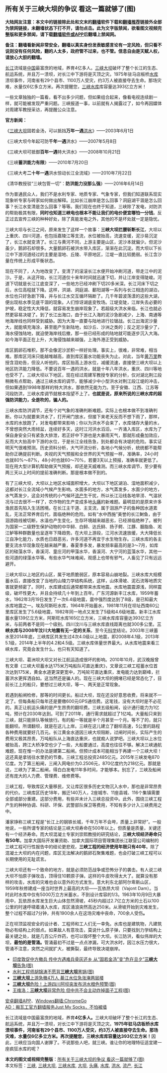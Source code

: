  <h2>所有关于三峡大坝的争议 看这一篇就够了(图)</h2> <p class="notice"><b>大陆网友注意：本文中的链接除此处和文末的<a href="https://github.com/bannedbook/fanqiang" >翻墙</a>软件下载和<a href="https://github.com/killgcd/justmysocks/blob/master/README.md">翻墙推荐</a>链接外全部为禁网链接，未翻墙状态下打不开，请勿点击。此为文字版禁闻，欲看图文视频完整版和更多禁闻，请下载<a href="https://github.com/bannedbook/fanqiang">翻墙软件或APP</a>后翻墙上禁闻网。</p><p>备注：翻墙看新闻非常安全，翻墙以真实身份发表敏感言论有一定风险，但只看不说则没有任何风险，翻的人太多，政府管不过来，也不管。信息自由是天赋人权，请放心大胆的翻墙。</b></p>  <div class="entry"> <p id="summary"><a href="https://www.bannedbook.org/bnews/tag/%E9%95%BF%E6%B1%9F/" class="st_tag internal_tag" rel="tag" title="标签 长江 下的日志">长江</a>流域是<span class='wp_keywordlink_affiliate'><a href="https://www.bannedbook.org/" title="中国" target="_blank">中国</a></span>最富庶的地域，养育4亿多人。<a href="https://www.bannedbook.org/bnews/tag/%e4%b8%89%e5%b3%a1/" class="st_tag internal_tag" rel="tag" title="标签 三峡 下的日志">三峡</a><a href="https://www.bannedbook.org/bnews/tag/%E5%A4%A7%E5%9D%9D/" class="st_tag internal_tag" rel="tag" title="标签 大坝 下的日志">大坝</a>破坏了整个长江的生态、航运系统，并且万一溃坝，对长江中下游将是灭顶之灾。1975年驻马店板桥<a href="https://www.bannedbook.org/bnews/tag/%e6%b0%b4%e5%ba%93/" class="st_tag internal_tag" rel="tag" title="标签 水库 下的日志">水库</a>溃坝事件，河南省有29个县市、1100万人受灾，约3万人被直接夺去生命。那场灾难，水量仅6亿多立方米。再次提醒您，<a href="https://www.bannedbook.org/bnews/tag/%E4%B8%89%E5%B3%A1%E6%B0%B4%E5%BA%93/" class="st_tag internal_tag" rel="tag" title="标签 三峡水库 下的日志">三峡水库</a>库容量达393亿立方米！</p> <p>一些文章独独的一篇看，看不出多少问题，但如果组合起来，像看电视连续剧一样，就可能被发现严重问题。三峡报道一事，以前就有人揭露过了，如今再因媒体对周建军教授采访，再提醒公众注意。</p> <p><strong>官方新闻：</strong></p> <p>《<a href="https://www.bannedbook.org/bnews/tag/%e4%b8%89%e5%b3%a1%e5%a4%a7%e5%9d%9d/" class="st_tag internal_tag" rel="tag" title="标签 三峡大坝 下的日志">三峡大坝</a>固若金汤，可以抵挡<strong>万年一遇</strong><a href="https://www.bannedbook.org/bnews/tag/%e6%b4%aa%e6%b0%b4/" class="st_tag internal_tag" rel="tag" title="标签 洪水 下的日志">洪水</a>》——2003年6月1日</p> <p>《三峡大坝今年起可防<strong>千年一遇</strong>洪水》——2007年5月8日</p>  <p>《三峡大坝可抵御<strong>百年一遇</strong>特大洪水》——2008年10月21日</p> <p>《三峡<strong>蓄洪能力有限</strong>》——2010年7月20日</p> <p>《三峡大考<strong>二十年一遇</strong>洪水惊动长江全流域》——2010年7月22日</p> <p>《清华教授驳“三峡包管一切”：<strong>防洪能力没那么强</strong>》——2016年6月14日</p> <p>作为普通民众人，我们不是水利专家、地质专家、气象专家，但我们知道联系现实现象听专家与砖家如何做出解释。比如长江崩岸是怎么回事？洞庭湖干涸是怎么回事？长江水变清是怎么回事？等等。我们现在也终于知道，三峡除了发电，对防洪的帮助极其有限，<strong>同时也知道三峡电也根本不能让我们的电价便宜哪怕一分钱</strong>。反正过去宣传三峡的种种好处，除了真能发电之外，其他的不是坏处就一定是隐忧。</p>  <p>三峡大坝与长江之间，原来发生了这样一个故事：<strong>三峡大坝拦腰斩断长江</strong>，大坝以上重庆、四川河道，也包括嘉陵江等支流，水位被抬高，流速变缓，泥沙易沉淀了，长江水就变清了。长江与黄河不同，上游主要是山区，泥沙本就偏少。但泥沙虽少，鹅卵石却很多。大量鹅卵石被洪水带入库区，渐渐在此沉淀。而大坝以下长江中下游河道经过的主要是湿地、丘陵、平原地区，江堤一直比较脆弱。长江含沙量在传统上形成平衡状态。</p> <p>现在不同了，人为地改变了。变清了的滚滚长江水便开始冲刷河道，带走江中的泥沙。于是，从这开始，长江河道仅十来年时间就迅速下切，并让江岸变得陡峻。河道下切就是长江江底变深了，一些地方已经冲刷下切20多米深。长江河床下切之后，水位高程就下降。这样，洪湖、洞庭湖、鄱阳湖等一系列与长江相连的湖泊，水位也只好急剧下降，并与长江水交互循环隔断了。几千年碧波荡漾的这些大湖，便出现枯水季见底干涸的现象。人们惊讶湖底变牧场。江堤变陡，江岸失去必要的护坡，稳定性大大降低，就容易发生崩岸现象了。若超级大洪水来临，长江也就必然更容易决堤了。到了长江出海口，由于长江入海的泥沙急剧减少，上海、南通等地海岸线也同样受到威胁。因为大海一直要与陆地进行拉锯战。长江出海泥沙量大，就能填充海涂，甚至能产生新陆地，如沙丘、沙洲之类的；反之泥沙量少了，海水侵蚀陆地，就迫使海岸线后撤，那一些已经形成的陆地就可能逐步沉入大海。如今海平面正在上升，大海侵蚀越来越强，上海外港正受到威胁。</p> <p>库区鹅卵石堆积，那不会像泥沙淤积一样好处理。事实上，很难，非常难，相当难。那库区河床只能越堆越高，直到库区蓄水功能丧失为止。对此，当年<span class='wp_keywordlink'><a href="https://www.bannedbook.org/forum2/topic1414.html" title="黄万里文集" target="_blank">黄万里</a></span>教授含泪劝告，但没人听他的。库区抬高上游水位，减缓流速，直接使三峡大坝以上地区防洪能力降低。不要说百年一遇的洪水，就是十年八年洪水，重庆、四川等地也受不了。三峡大坝以下地区，现在经过周建军教授专家的分析，仅对湖北荆江段稍微有点帮助，通过三峡水库的调节，能够减少中小型洪水对荆江段江堤的冲击，但如果遇到1998年那样的特大洪水，那依然无能为力。至于安徽、江西、江苏等河段防洪，三峡水库调节就根本指望不上了。<strong>也就是说，原来所说的三峡水库的超强防洪能力，全是吹的，骗人的。</strong></p> <p>三峡水库防洪调节，还有个对气象的准确判断难题。实际上也根本做不到准确判断。你以为就要来洪水了，打开闸门放水，但接下来老天反而不想下雨了，那样，水库的水放跑了，对发电都带来影响；你以为洪水不会来了，水库储存大量的水，不曾想突然大雨倾盆，连续好多天，这时江河洪水滔滔，一齐涌入库区，水库为了保自身安全只有紧急大排泄，若正好中下游也是大暴雨天气，那就形成叠加效应，反而大大抬高中下游的水位，于是长江全线告急，到处都会有决堤的危险。事实证明天气很难预测。历史资料分析，大气环流分析，各地小气候分析，统统都不能帮助你正确提前判断。央视的天气预报和全世界的天气预报一样，准确率，24小时也就80%～87%，48小时也就60～70%，若要3天以上预报，准确率就更低了。现在用大型计算机帮助做天气预报，却还是天威难测。而三峡水库调节，至少要有两三天以上时间的提前准确判断。那是根本做不到的。</p> <p>有了三峡大坝，大坝以上地区水域面积增大，大坝以下地区湖泊、湿地面积减少，这都对长江全流域小气候产生影响。水面多的地方，水气蒸发多，水面少的地方，水气蒸发少，这会对传统的小气候环<a href="https://www.bannedbook.org/bnews/tag/%E6%B5%81%E4%BA%A7/" class="st_tag internal_tag" rel="tag" title="标签 流产 下的日志">流产</a>生干扰，所以长江沿线各地旱涝、气温状况与过去很不一样了，农作物的生产变成多地<a href="https://www.bannedbook.org/bnews/tag/%e5%a4%b4%e7%97%9b/" class="st_tag internal_tag" rel="tag" title="标签 头痛 下的日志">头痛</a>的新难题。最明显的是原来许多渔民首先陷入生活困境。在长江主干道、主支流，属于洄游产子的鱼种因水道紊乱，无法正常养育后代，面临绝种的危险。如有“水中西施”美誉的长江鲥鱼，由于洄游路线被切断，水温也产生变化，生存环境越来越恶劣，已经濒临绝种了。被列为国家一二级野生保护动物的中华鲟、白鲟、达氏鲟、扬子鳄、江豚、胭脂鱼、淞江鲈等种群数量也呈逐年下降趋势。在大坝上游段，江河水流速放缓，大大降低长江自净化能力，水质也日趋恶劣，许多河道不再宜于水生物生存。三峡水库的各主要支流水华现象现在越来越严重，春夏季多发，暴发频率最高的是3～7月，如库区的硅藻水华，香溪河、童庄河的甲藻水华，香溪河、大宁河的蓝藻水华，其他一些河道的绿藻水华等。有些水华气味难闻，观感上也带有邪气，人畜见了只有远远避开。</p>  <p>三峡大坝以上地区的山区，属于地质脆弱区，原本容易山崩地裂。三峡水库大规模蓄水后，直接改变了当地的山陵力学结构系统，这样，山体滑坡、泥石流等地质灾害就更频密了。同时，水库建成后通常都带来水库地震。水库地震震源浅，同样震级，破坏性更大，并且会持续几十年到上百年。广东河源新丰江水库，1959年蓄水，1962年3月19日发生了一次6.4级地震，震中强烈度达到了8级，是已知最大水库地震之一。埃及阿斯旺水库，1964年开始蓄水，1981年11月在坝址西南60公里库区发生了5.6级地震，1982年同一地点又发生了5级和4.6级地震。新丰江水库蓄水量139亿立方米，阿斯旺水库165亿立方米，三峡水库库容量达393亿立方米，与前两者不是同一个级别。四川汶川与三峡水库直线距离也就300多公里。<strong>三峡水库与2008年汶川大地震有无一定的关系</strong>，至今无<span class='wp_keywordlink'><a href="https://www.bannedbook.org/forum11/topic309.html" title="禁片：“科学”的棍子" target="_blank">科学</a></span>结论。2003年三峡蓄水至2014年底，三峡库区共发生过4次4.0级以上地震，即2008年4.1级，2013年5.1级，2014年上半年的4.2和4.5级。三峡水库体量世界最大。从水库地震来看三峡水库，究竟会发生什么，也只有天知道了。</p> <p>三峡大坝、葛洲坝大坝又对长江航运造成很坏的影响。2010年10月，武汉晚报曾有文章《三峡大坝蓄水达175米万吨船队可直达重庆》，文章说三峡工程蓄水位首次达到175米，黄金水道更深更宽中，万吨轮可直达重庆，发电能力达到巅峰，拦蓄洪水更挥洒自如。这当然还是骗人的。现在三峡大坝的拥堵已经是常态化了，目前长江上的船只，要想过三峡大坝，等一、两天是正常现象。</p> <p>若遇到船闸检修，那等的时间更长。船过大坝，现在还没好意思收费，将来就不一定了。但每条船只每年还是要缴600元GPS通信费。这笔钱，没有大坝时是不必花的。真正让航运头痛的是产生昂贵的翻坝费。三峡五级船闸，设计通行能力为1亿吨，预计在2030年达到。可到了2011年，通行需求就超过了1亿吨。大量船只来到三峡，就只能排队等候放行。有的船一等就是半个月甚至一个月。等不了的，就只能翻坝。所谓翻坝，就是在这儿上岸。三峡在这儿建立了翻坝高速，5公里的路程各种费用就要好几百元。长江黄金水道因三峡大坝阻断，过闸时间长，实际产生的费用又极其昂贵。万吨船队从上海直达重庆，也就痴人说梦吧。三峡大坝以上水位被抬高，跨江大桥净空也少了一些，大船要通过，高度也往往不够。解决三峡通航难题，现在惟一的办法是建第二船闸。但预计成本可能相当于再建一个三峡大坝！这还真是拿钱往水里扔的节奏。三峡工程总投资2485亿元。2015年三峡发电870亿度。为了第三船闸，三闸入网电价为0.2506元，870亿度约为218亿元。那就是说，三峡为了第二船闸，得白白发电11年多时间，才能够本。别忘了，三峡及船闸还有庞大的人力费、管理费、维修费等。</p> <p>三峡工程，导致库区大量移民，又让库区很多历史文物沉入水中，那也是非常昂贵的代价。三峡库区历史18年，搬迁140万人，2座城市、11座县城、116个集镇需要全部或部分重建。这部分费用，有些并未计入三峡总投资中。此外，围绕三峡工程产生的种种协调、科研、环保、武警部队保卫等费用，不知有多少计入三峡费用之中。</p> <p>潘家铮称三峡工程是“长江上的钢铁长城，千年万年不会垮，质量上非常好”。一般地说，一些所谓专家的结论是三峡大坝寿命在500年以上。但质量是质量，关键还有一个经济寿命。而大坝混凝土专家刘崇熙教授的研究结论，<strong>三峡大坝经济寿命只有50年</strong>。加拿大国际开发署资助、加拿大国际项目管理集团长江联营公司编制的三峡工程可行性报告中的结论更悲观，<strong>三峡工程的经济使用年限只有40年</strong>。除了混凝土大坝的内在问题，库区无法解决的鹅卵石聚集难题，也会打破三峡工程可以长期使用的无耻谎言。</p>  <p>三峡大坝还有一个致命的地方，就是必须防范战争或恐怖分子的袭击。有人说三峡大坝不怕原子弹攻击，顶得住10颗原子弹。这样的牛皮吹得太大了。就算没有那样的攻击，水库的灾难也会以意外的方式发生。意大利东北部阿尔卑斯山区，1959年秋修建成一座当时世界上最高的大坝——瓦依昂大坝（Vajont Dam）。当时此时水库中仅有5000万立方米蓄水，不到设计库容的1/3。1963年10月9日大暴雨中，瓦依昂水库发生巨大山体忽然滑坡，45秒内超过2.7亿立方米的土石以100公里的时速呼啸着涌入水库，库区涌浪突然高达250米。从滑坡开始到灾难发生，整个过程不超过7分钟，共有1900余人在这场灾难中丧命，700余人受伤<strong>。</strong></p> <p>正在坝顶监视安全的设计者、工程师和工人们无一幸免。水库也是建筑物，凡建筑物必有结构上的弱点。如果敌人有意攻击，莫说什么原子弹，只要找到力学结构上最关键之处，就是几百公斤炸药，也可以毁坏整个大坝。长江防洪，看似伟岸的大坝，<strong>最怕的是管涌。</strong>管涌最初不过是一点点渗漏，可大洪水时，因江水压力很大，管涌不注意，突然之间就扩大，被撕裂，最终导致决堤崩岸。</p> <ul class='op-related-articles' title='相关阅读'> <li><a href='https://www.bannedbook.org/bnews/cbnews/20200623/1349266.html' target='_blank'>印度敦促中方撤兵 传中方遇难兵骨灰还乡 从“固若金汤”变“危在旦夕”<b>三峡大坝</b>告急(图)</a></li> <li><a href='https://www.bannedbook.org/bnews/cbnews/20200623/1349243.html' target='_blank'>水利工程师胡锦涛不愿背<b>三峡大坝</b>黑锅(图)</a></li> <li><a href='https://www.bannedbook.org/bnews/cbnews/20200623/1349208.html' target='_blank'><b>三峡大坝</b>上游急撤4万人 綦江水位急涨淹两层楼</a></li> <li><a href='https://www.bannedbook.org/bnews/cnnews/20200623/1349184.html' target='_blank'><b>三峡大坝</b>危险！上游四川阿坝突发布洪水橙色预警(图)</a></li> <li><a href='https://www.bannedbook.org/bnews/cnnews/20200623/1349050.html' target='_blank'>王维洛：<b>三峡大坝</b>非常危险 但中共不会主动炸掉面子工程(图)</a></li> </ul> <div class="texttj"> <a href="https://github.com/bannedbook/fanqiang/wiki/%E7%A6%81%E9%97%BB%E7%BD%91%E5%AE%89%E5%8D%93%E7%BF%BB%E5%A2%99%E6%96%B0%E9%97%BBAPP" target="_blank">安卓翻墙APP</a>、<a href="https://github.com/bannedbook/fanqiang/wiki/Chrome%E4%B8%80%E9%94%AE%E7%BF%BB%E5%A2%99%E5%8C%85" target="_blank">Windows翻墙:ChromeGo</a><br/> <a href="https://github.com/killgcd/justmysocks/blob/master/README.md" target="_blank">AD：搬瓦工官方翻墙服务Just My Socks，不怕被墙</a> </div><p>长江流域是中国最富庶的地域，养育<strong>4亿多人。</strong>三峡大坝破坏了整个长江的生态、航运系统，并且万一溃坝，对长江中下游将是灭顶之灾。<strong>1975年驻马店板桥水库溃坝事件，河南省有29个县市、1100万人受灾，约3万人被直接夺去生命。那场灾难，水量仅6亿多立方米。再次提醒您，三峡水库库容量达393亿立方米！</strong>因此，三峡应当向国人谢罪了。不说那些人吧，就三峡。谁让你的地理特征适宜建一座疯狂水库的呢？</p><a name='sharetosocial'></a>         <div><b>本文的图文或视频完整版</b>：<a href='https://www.bannedbook.org/bnews/comments/20200623/1349300.html'>所有关于三峡大坝的争议 看这一篇就够了(图)</a></div>  </div><!--END ENTRY--> <div class="postfooter"> <div>本文标签：<a href="https://www.bannedbook.org/bnews/tag/%e4%b8%89%e5%b3%a1/" rel="tag">三峡</a>, <a href="https://www.bannedbook.org/bnews/tag/%e4%b8%89%e5%b3%a1%e5%a4%a7%e5%9d%9d/" rel="tag">三峡大坝</a>, <a href="https://www.bannedbook.org/bnews/tag/%E4%B8%89%E5%B3%A1%E6%B0%B4%E5%BA%93/" rel="tag">三峡水库</a>, <a href="https://www.bannedbook.org/bnews/tag/%E5%A4%A7%E5%9D%9D/" rel="tag">大坝</a>, <a href="https://www.bannedbook.org/bnews/tag/%e5%a4%b4%e7%97%9b/" rel="tag">头痛</a>, <a href="https://www.bannedbook.org/bnews/tag/%e6%b0%b4%e5%ba%93/" rel="tag">水库</a>, <a href="https://www.bannedbook.org/bnews/tag/%e6%b4%aa%e6%b0%b4/" rel="tag">洪水</a>, <a href="https://www.bannedbook.org/bnews/tag/%E6%B5%81%E4%BA%A7/" rel="tag">流产</a>, <a href="https://www.bannedbook.org/bnews/tag/%E9%95%BF%E6%B1%9F/" rel="tag">长江</a></div>  </div><!--END POSTFOOTER--> 
